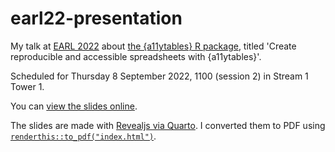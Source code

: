 
# earl22-presentation

<!-- badges: start -->
<!-- badges: end -->

My talk at [EARL 2022](https://www.ascent.io/earl/) about [the {a11ytables} R package](https://co-analysis.github.io/a11ytables/index.html), titled 'Create reproducible and accessible spreadsheets with {a11ytables}'.

Scheduled for Thursday 8 September 2022, 1100 (session 2) in Stream 1 Tower 1.

You can [view the slides online](https://matt-dray.github.io/earl22-presentation/).

The slides are made with [Revealjs via Quarto](https://quarto.org/docs/presentations/revealjs/). I converted them to PDF using [`renderthis::to_pdf("index.html")`](https://jhelvy.github.io/renderthis/).
